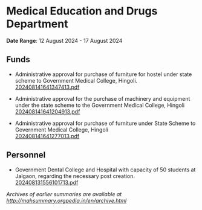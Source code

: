 # Medical Education and Drugs Department

**Date Range**: 12 August 2024 - 17 August 2024


## Funds
- Administrative approval for purchase of furniture for hostel under state scheme to Government Medical College, Hingoli.\
  [202408141641347413.pdf](https://gr.maharashtra.gov.in/Site/Upload/Government%20Resolutions/English/202408141641347413.pdf)

- Administrative approval for the purchase of machinery and equipment under the state scheme to the Government Medical College, Hingoli\
  [202408141641204913.pdf](https://gr.maharashtra.gov.in/Site/Upload/Government%20Resolutions/English/202408141641204913.pdf)

- Administrative approval for purchase of furniture under State Scheme to Government Medical College, Hingoli\
  [202408141641277013.pdf](https://gr.maharashtra.gov.in/Site/Upload/Government%20Resolutions/English/202408141641277013.pdf)

## Personnel
- Government Dental College and Hospital with capacity of 50 students at Jalgaon, regarding the necessary post creation.\
  [202408131556101713.pdf](https://gr.maharashtra.gov.in/Site/Upload/Government%20Resolutions/English/202408131556101713.pdf)


*Archives of earlier summaries are available at http://mahsummary.orgpedia.in/en/archive.html*